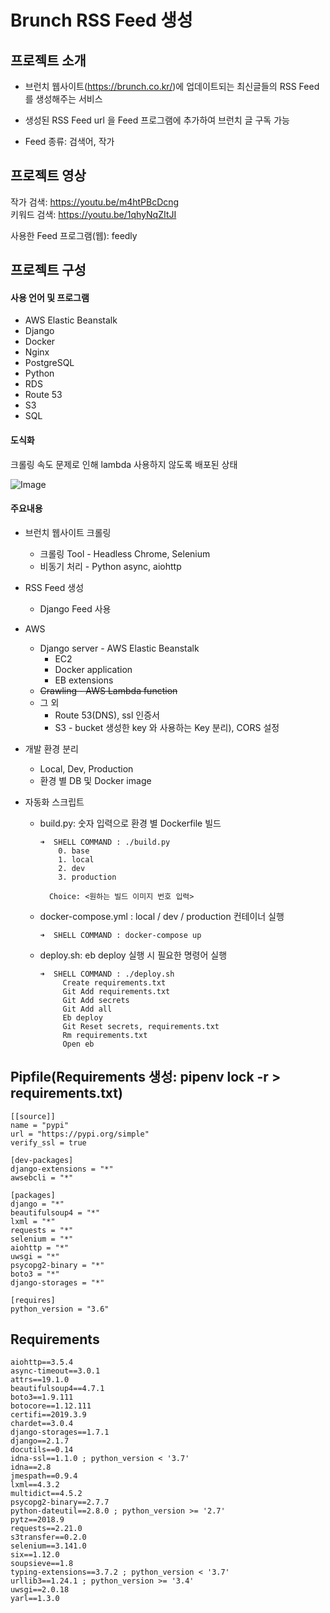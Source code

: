 # Brunch RSS Feed 생성

## 프로젝트 소개

- 브런치 웹사이트(https://brunch.co.kr/)에 업데이트되는 최신글들의 RSS Feed 를 생성해주는 서비스

- 생성된 RSS Feed url 을 Feed 프로그램에 추가하여 브런치 글 구독 가능

- Feed 종류: 검색어, 작가

## 프로젝트 영상

작가 검색: https://youtu.be/m4htPBcDcng  
키워드 검색: https://youtu.be/1qhyNqZItJI

사용한 Feed 프로그램(웹): feedly

## 프로젝트 구성

#### 사용 언어 및 프로그램 

- AWS Elastic Beanstalk
- Django
- Docker
- Nginx
- PostgreSQL
- Python
- RDS
- Route 53
- S3
- SQL

#### 도식화

크롤링 속도 문제로 인해 lambda 사용하지 않도록 배포된 상태

![Image](https://github.com/kimdohwan/Project/blob/master/blueprint_brunch.png)

#### 주요내용

- 브런치 웹사이트 크롤링
    - 크롤링 Tool -  Headless Chrome, Selenium
    - 비동기 처리 - Python async, aiohttp

- RSS Feed 생성

    - Django Feed 사용

- AWS
  - Django server - AWS Elastic Beanstalk
    - EC2
    - Docker application
    - EB extensions
  - ~~Crawling - AWS Lambda function~~
  - 그 외
    - Route 53(DNS), ssl 인증서
    - S3 - bucket 생성한 key 와 사용하는 Key 분리), CORS 설정

- 개발 환경 분리

    - Local, Dev, Production
    - 환경 별 DB 및 Docker image

- 자동화 스크립트

    - build.py: 숫자 입력으로 환경 별 Dockerfile 빌드
      ```
      ➜  SHELL COMMAND : ./build.py
          0. base
          1. local
          2. dev
          3. production
      
      	Choice: <원하는 빌드 이미지 번호 입력>
      ```

    - docker-compose.yml : local / dev / production 컨테이너 실행

        ```
        ➜  SHELL COMMAND : docker-compose up
        ```

    - deploy.sh: eb deploy 실행 시 필요한 명령어 실행
        ```
        ➜  SHELL COMMAND : ./deploy.sh 
             Create requirements.txt
             Git Add requirements.txt
             Git Add secrets
             Git Add all
             Eb deploy
             Git Reset secrets, requirements.txt
             Rm requirements.txt
             Open eb
        ```

## Pipfile(Requirements 생성: pipenv lock -r > requirements.txt)

  ```
[[source]]
name = "pypi"
url = "https://pypi.org/simple"
verify_ssl = true

[dev-packages]
django-extensions = "*"
awsebcli = "*"

[packages]
django = "*"
beautifulsoup4 = "*"
lxml = "*"
requests = "*"
selenium = "*"
aiohttp = "*"
uwsgi = "*"
psycopg2-binary = "*"
boto3 = "*"
django-storages = "*"

[requires]
python_version = "3.6"
  ```

## Requirements

```
aiohttp==3.5.4
async-timeout==3.0.1
attrs==19.1.0
beautifulsoup4==4.7.1
boto3==1.9.111
botocore==1.12.111
certifi==2019.3.9
chardet==3.0.4
django-storages==1.7.1
django==2.1.7
docutils==0.14
idna-ssl==1.1.0 ; python_version < '3.7'
idna==2.8
jmespath==0.9.4
lxml==4.3.2
multidict==4.5.2
psycopg2-binary==2.7.7
python-dateutil==2.8.0 ; python_version >= '2.7'
pytz==2018.9
requests==2.21.0
s3transfer==0.2.0
selenium==3.141.0
six==1.12.0
soupsieve==1.8
typing-extensions==3.7.2 ; python_version < '3.7'
urllib3==1.24.1 ; python_version >= '3.4'
uwsgi==2.0.18
yarl==1.3.0

```

```

```
